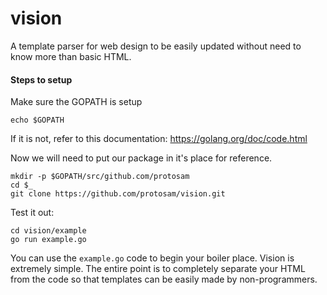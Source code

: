 # vision
A template parser for web design to be easily updated without need to know more than basic HTML. 

#### Steps to setup
Make sure the GOPATH is setup
```
echo $GOPATH
```
If it is not, refer to this documentation: https://golang.org/doc/code.html  
  
  
Now we will need to put our package in it's place for reference.
```
mkdir -p $GOPATH/src/github.com/protosam
cd $_
git clone https://github.com/protosam/vision.git
```
  
  
Test it out:
```
cd vision/example
go run example.go
```
  
  
You can use the `example.go` code to begin your boiler place. Vision is extremely simple. The entire point is to completely separate your HTML from the code so that templates can be easily made by non-programmers. 
